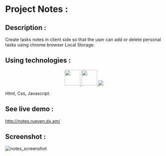 # Project Notes :

## Description :

Create tasks notes in client side so that the user can add or delete personal tasks using chrome browser Local Storage.

## Using technologies :

<p align="center">
  <a href="http://slack.blazejs.org" target="_blank">
  	<img width="50px" hight="50px" src="https://upload.wikimedia.org/wikipedia/commons/thumb/6/61/HTML5_logo_and_wordmark.svg/1200px-HTML5_logo_and_wordmark.svg.png">
  </a>
  <a href="https://circleci.com/gh/meteor/blaze" target="_blank">
  	<img width="50px" hight="50px" src="https://www.lifewire.com/thmb/s9kfBeuaF14VAGgE-SjDB-L0ZDs=/768x0/filters:no_upscale():max_bytes(150000):strip_icc()/css3-57b597e85f9b58b5c2b338de.png">
  </a>
  <a href="#backers">
  	<img src="https://www.probytes.net/wp-content/uploads/2018/07/javascript-logo-E967E87D74-seeklogo.com_.png">
  </a> 
</p>

Html, Css, Javascript.

## See live demo :
http://notes.rueven.dx.am/

## Screenshot :

![notes_screenshot](https://user-images.githubusercontent.com/40452887/46908836-7ea6ae00-cf31-11e8-919d-d495c88e3510.png)





